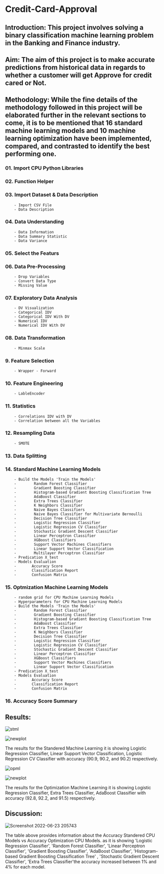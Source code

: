 # Credit-Card-Approval

## Introduction: This project involves solving a binary classification machine learning problem in the Banking and Finance industry.

## Aim: The aim of this project is to make accurate predictions from historical data in regards to whether a customer will get Approve for credit cared or Not.

## Methodology: While the fine details of the methodology followed in this project will be elaborated further in the relevant sections to come, it is to be mentioned that 16 standard machine learning models and 10 machine learning optimization have been implemented, compared, and contrasted to identify the best performing one.

### 01. Import CPU Python Libraries 
### 02. Function Helper
### 03. Import Dataset & Data Description
        - Import CSV File
        - Data Description
### 04. Data Understanding
        - Data Information
        - Data Summary Statistic
        - Data Variance
### 05. Select the Featurs
### 06. Data Pre-Processing
        - Drop Variables 
        - Convert Data Type
        - Missing Value
### 07. Exploratory Data Analysis
        - DV Visualization
        - Categorical IDV
        - Categorical IDV With DV
        - Numerical IDV
        - Numerical IDV With DV
### 08. Data Transformation
        - Minmax Scale
### 9. Feature Selection
        - Wrapper - Forward
### 10. Feature Engineering 
        - LableEncoder
### 11. Statistics
        - Correlations IDV with DV
        - Correlation between all the Variables
### 12. Resampling Data
        - SMOTE
### 13. Data Splitting 
### 14. Standard Machine Learning Models 
        - Build the Models 'Train the Models'
        -        Random Forest Classifier
        -        Gradient Boosting Classifier
        -        Histogram-based Gradient Boosting Classification Tree
        -        AdaBoost Classifier
        -        Extra Trees Classifier
        -        K Neighbors Classifier
        -        Naive Bayes Classifiers
        -        Naive Bayes Classifier for Multivariate Bernoulli
        -        Decision Tree Classifier
        -        Logistic Regression Classifier
        -        Logistic Regression CV Classifier
        -        Stochastic Gradient Descent Classifier
        -        Linear Perceptron Classifier
        -        XGBoost Classifiers
        -        Support Vector Machines Classifiers
        -        Linear Support Vector Classification
        -        Multilayer Perceptron Classifier
        - Predication X_test
        - Models Evaluation
        -       Accuracy Score
        -       Classification Report
        -       Confusion Matrix
### 15. Optmization Machine Learning Models 
        - random grid for CPU Machine Learning Models
        - Hyperparameters for CPU Machine Learning Models
        - Build the Models 'Train the Models'
        -        Random Forest Classifier
        -        Gradient Boosting Classifier
        -        Histogram-based Gradient Boosting Classification Tree
        -        AdaBoost Classifier
        -        Extra Trees Classifier
        -        K Neighbors Classifier
        -        Decision Tree Classifier
        -        Logistic Regression Classifier
        -        Logistic Regression CV Classifier
        -        Stochastic Gradient Descent Classifier
        -        Linear Perceptron Classifier
        -        XGBoost Classifiers
        -        Support Vector Machines Classifiers
        -        Linear Support Vector Classification
        - Predication X_test
        - Models Evaluation
        -       Accuracy Score
        -       Classification Report
        -       Confusion Matrix
### 16. Accuracy Score Summary 

## Results:

![stml](https://user-images.githubusercontent.com/82437810/175313606-e262015c-5d41-4daf-a6d1-d8e224191749.png)

![newplot](https://user-images.githubusercontent.com/82437810/175313663-0a2cb0d1-828a-41ba-8a78-93a026573655.png)


The results for the Standered Machine Learning it is showing Logistic Regression Classifier, Linear Support Vector Classification, Logistic Regression CV Classifier with accuracy (90.9, 90.2, and 90.2) respectively.


![opml](https://user-images.githubusercontent.com/82437810/175313582-8ce3efc3-3f36-41d3-949a-8585fde911bc.png)

![newplot](https://user-images.githubusercontent.com/82437810/175313592-6f147d31-da36-46d8-a8df-c3e6a2c72173.png)

The results for the Optimization Machine Learning it is showing Logistic Regression Classifier, Extra Trees Classifier, AdaBoost Classifier with accuracy (92.8, 92.2, and 91.5) respectively.

## Discussion:

![Screenshot 2022-06-23 205743](https://user-images.githubusercontent.com/82437810/175313546-288efab0-2d51-4ce8-bfeb-fbbad66eec3e.png)


The table above provides information about the Accuracy Standered CPU Models vs Accuracy Optimization CPU Models. as it is showing 'Logistic Regression Classifier', 'Random Forest Classifier', 'Linear Perceptron Classifier', 'Gradient Boosting Classifier', 'AdaBoost Classifier', 'Histogram-based Gradient Boosting Classification Tree' , 'Stochastic Gradient Descent Classifier', 'Extra Trees Classifier'the accuracy increased between 1% and 4% for each model.
